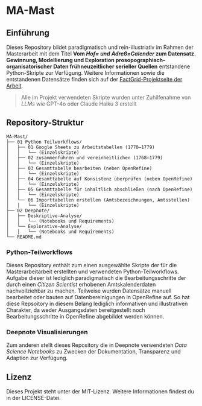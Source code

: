 
# MA-Mast 
## Einführung
Dieses Repository bildet paradigmatisch und rein-illustriativ im Rahmen der Masterarbeit mit dem Titel **Vom _Hof= und Adreß=Calender_ zum Datensatz. Gewinnung, Modellierung und Exploration prosopographisch-organisatorischer Daten frühneuzeitlicher serieller Quellen** entstandene Python-Skripte zur Verfügung. Weitere Informationen sowie die entstandenen Datensätze finden sich auf der [FactGrid-Projektseite der Arbeit](https://database.factgrid.de/wiki/FactGrid:Amtskalender_Herzogtum_Sachsen-Gotha-Altenburg). 
> Alle im Projekt verwendeten Skripte wurden unter Zuhilfenahme von _LLMs_ wie GPT-4o oder Claude Haiku 3 erstellt

## Repository-Struktur

```
MA-Mast/
├── 01 Python Teilworkflows/
│   ├── 01 Google Sheets zu Arbeitstabellen (1770–1779)
│   │   └── (Einzelskripte)
│   ├── 02 zusammenführen und vereinheitlichen (1768–1779)
│   │   └── (Einzelskripte)
│   ├── 03 Gesamttabelle bearbeiten (neben OpenRefine)
│   │   └── (Einzelskripte)
│   ├── 04 Gesamttabelle auf Konsistenz überprüfen (neben OpenRefine)
│   │   └── (Einzelskripte)
│   ├── 05 Gesamttabelle für inhaltlich abschließen (nach OpenRefine)
│   │   └── (Einzelskripte)
│   └── 06 Importtabellen erstellen (Amtsbezeichnungen, Amtsstellen)
│   │   └── (Einzelskripte)
├── 02 Deepnote/
│   ├── Deskriptive-Analyse/
│   │   └── (Notebooks und Requirements)
│   └── Explorative-Analyse/
│   │   └── (Notebooks und Requirements)
└── README.md
```

### Python-Teilworkflows
Dieses Repository enthält zum einen ausgewählte Skripte der für die Masterarbeitarbeit erstellten und verwendeten Python-Teilworkflows. Aufgabe dieser ist lediglich paradigmatisch die Bearbeitungsschritte der durch einen _Citizen Scientist_ erhobenen Amtskalenderdaten nachvollziehbar zu machen. Teilweise wurden Datensätze manuell bearbeitet oder bauten auf Datenbereinigungen in OpenRefine auf. So hat diese Repsoitory in diesem Belang lediglich informativen und illustrativen Charakter, da weder Ausgangsdaten bereitgestellt noch Bearbeitungsschritte in OpenRefine abgebildet werden können. 
### Deepnote Visualisierungen
Zum anderen stellt dieses Repository die in Deepnote verwendeten _Data Science Notebooks_ zu Zwecken der Dokumentation, Transparenz und Adaption zur Verfügung. 
## Lizenz

Dieses Projekt steht unter der MIT-Lizenz. Weitere Informationen findest du in der LICENSE-Datei.

